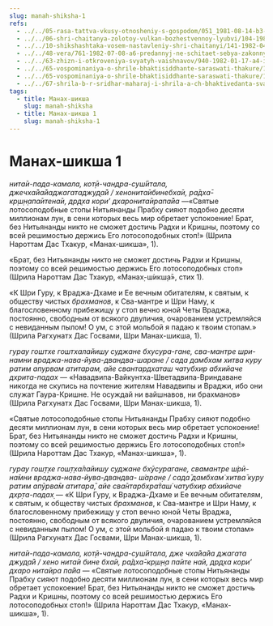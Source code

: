 ```yaml
---
slug: manah-shiksha-1
refs:
  - ../../05-rasa-tattva-vkusy-otnosheniy-s-gospodom/051_1981-08-14-b3-c1_sridharmj_madhura-rasa-iznachalnaja_i_osnovopolagajushhaja.md
  - ../../06-shri-chaitanya-zolotoy-vulkan-bozhestvennoy-lyubvi/104-1982-01-24-b1-velikaya-milost-svyatyh-stop-shri-gaurangi.md
  - ../../10-shikshashtaka-vosem-nastavleniy-shri-chaitanyi/141-1982-04-27-b2-c1-kommentarii-ko-vtoromu-tretemu-i-chetvertomu-stiham-shikshashtaki.md
  - ../../48-vera/761-1982-07-08-a6-predannyj-ne-schitaet-sebya-zakonnym-obladatelem-sokrovishh-mira-very.md
  - ../../63-zhizn-i-otkroveniya-svyatyh-vaishnavov/940-1982-01-17-a4-istoriya-achyutanandy-o-synovyah-advajty-achari.md
  - ../../65-vospominaniya-o-shrile-bhaktisiddhante-saraswati-thakure/1013-1981-08-12-d2-shrila-sarasvati-thakur-o-brahmanah-i-vajshnavah.md
  - ../../65-vospominaniya-o-shrile-bhaktisiddhante-saraswati-thakure/1032-1982-01-01-b1-sokrovennoe-ya-sarasvati-thakura.md
  - ../../67-shrila-b-r-sridhar-maharaj-i-shrila-a-ch-bhaktivedanta-svami-prabhupada/1077-1981-08-18-c2-1-rasprostraniteli-milosti-shri-chajtani.md
tags:
  - title: Манах-шикша
    slug: manah-shiksha
  - title: Манах-шикша 1
    slug: manah-shiksha-1
---
```


# Манах-шикша 1

*нита̄и-пада-камала, кот̣ӣ-чандра-суш́ӣтала, джечха̄йа̄йаджагатаджуд̣а̄й / хенонита̄ибинебха̄и, ра̄дха̄-кр̣ш̣н̣апа̄итена̄и, др̣д̣ха кори’ дхаронита̄ирапа̄йа* —«Святые лотосоподобные стопы Нитьянанды Прабху сияют подобно десяти миллионам лун, в сени которых весь мир обретает успокоение! Брат, без Нитьянанды никто не сможет достичь Радхи и Кришны, поэтому со всей решимостью держись Его лотосоподобных стоп!» (Шрила Нароттам Дас Тхакур, «Манах-шикша», 1).

«Брат, без Нитьянанды никто не сможет достичь Радхи и Кришны, поэтому со всей решимостью держись Его лотосоподобных стоп» (Шрила Нароттам Дас Тхакур, «Манах̣-ш́икш̣а̄», стих 1).

«К Шри Гуру, к Враджа-Дхаме и Ее вечным обитателям, к святым, к обществу чистых *брахманов*, к Сва-мантре и Шри Наму, к благословенному прибежищу у стоп вечно юной Четы Враджа, постоянно, свободным от всякого двуличия, очарованием устремляйся с невиданным пылом! О ум, с этой мольбой я падаю к твоим стопам.» (Шрила Рагхунатх Дас Госвами, Шри Манах-шикша, 1).

*гурау гоштхе гоштхалайишу суджане бхусура-гане, сва-мантре шри-намни враджа-нава-йува-двандва-шаране / сада дамбхам хитва куру ратим апурвам атитарам, айе свантардхаташ чатубхир абхийаче дхрита-падах* — «Навадвипа-Вайкунтха-Шветадвипа-Вриндаване никогда не скупись на почтение жителям Навадвипы и Враджи, ибо они служат Гаура-Кришне. Не осуждай ни вайшнавов, ни брахманов» (Шрила Рагхунатх Дас Госвами, Шри Манах-шикша, 1).

«Святые лотосоподобные стопы Нитьянанды Прабху сияют подобно десяти миллионам лун, в сени которых весь мир обретает успокоение! Брат, без Нитьянанды никто не сможет достичь Радхи и Кришны, поэтому со всей решимостью держись Его лотосоподобных стоп!» (Шрила Нароттам Дас Тхакур, «Манах-шикша», 1).


*гурау гош̣т̣хе гош̣т̣ха̄лайиш̣у суджане бхӯсурагане, свамантре ш́рӣ-на̄мни враджа-нава-йува-двандва- ш́аран̣е / сада̄ дамбхам̇ хитва̄ куру ратим апӯрва̄м атитара̄, айе сва̄нтарбхра̄таш́ чат̣убхир абхийаче дхр̣та-падах̣* — «К Шри Гуру, к Враджа-Дхаме и Ее вечным обитателям, к святым, к обществу чистых *брахманов*, к Сва-мантре и Шри Наму, к благословенному прибежищу у стоп вечно юной Четы Враджа, постоянно, свободным от всякого двуличия, очарованием устремляйся с невиданным пылом! О ум, с этой мольбой я падаю к твоим стопам» (Шрила Рагхунатх Дас Госвами, Шри Манах-шикша, 1).

*нита̄и-пада-камала, кот̣ӣ-чандра-суш́ӣтала, дже чха̄йа̄йа джагата джуд̣а̄й / хено нита̄и бине бха̄и, ра̄дха̄-кр̣ш̣н̣а па̄ите на̄и, др̣д̣ха кори’ дхаро нита̄ира па̄йа* — «Святые лотосоподобные стопы Нитьянанды Прабху сияют подобно десяти миллионам лун, в сени которых весь мир обретает успокоение! Брат, без Нитьянанды никто не сможет достичь Радхи и Кришны, поэтому со всей решимостью держись Его лотосоподобных стоп!» (Шрила Нароттам Дас Тхакур, «Манах-шикша», 1).

